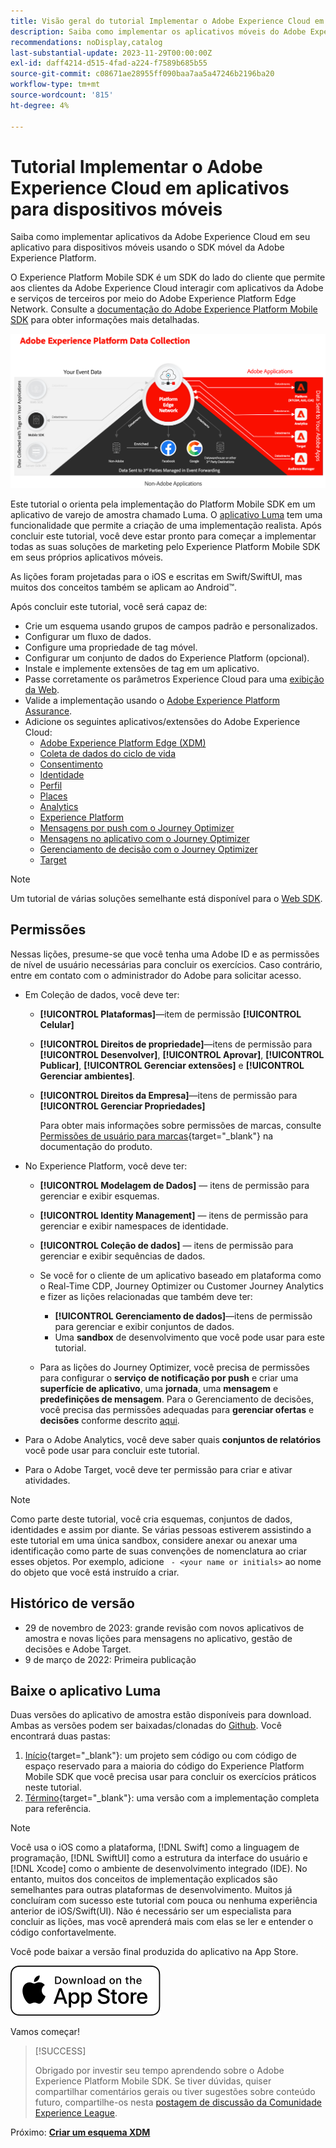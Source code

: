 ```yaml
---
title: Visão geral do tutorial Implementar o Adobe Experience Cloud em aplicativos para dispositivos móveis
description: Saiba como implementar os aplicativos móveis do Adobe Experience Cloud. Este tutorial o orienta por uma implementação dos aplicativos Experience Cloud em um aplicativo Swift de amostra.
recommendations: noDisplay,catalog
last-substantial-update: 2023-11-29T00:00:00Z
exl-id: daff4214-d515-4fad-a224-f7589b685b55
source-git-commit: c08671ae28955ff090baa7aa5a47246b2196ba20
workflow-type: tm+mt
source-wordcount: '815'
ht-degree: 4%

---
```


# Tutorial Implementar o Adobe Experience Cloud em aplicativos para dispositivos móveis

Saiba como implementar aplicativos da Adobe Experience Cloud em seu aplicativo para dispositivos móveis usando o SDK móvel da Adobe Experience Platform.

O Experience Platform Mobile SDK é um SDK do lado do cliente que permite aos clientes da Adobe Experience Cloud interagir com aplicativos da Adobe e serviços de terceiros por meio do Adobe Experience Platform Edge Network. Consulte a [documentação do Adobe Experience Platform Mobile SDK](https://developer.adobe.com/client-sdks/home/) para obter informações mais detalhadas.

![Arquitetura](assets/architecture.png)


Este tutorial o orienta pela implementação do Platform Mobile SDK em um aplicativo de varejo de amostra chamado Luma. O [aplicativo Luma](https://github.com/Adobe-Marketing-Cloud/Luma-iOS-Mobile-App) tem uma funcionalidade que permite a criação de uma implementação realista. Após concluir este tutorial, você deve estar pronto para começar a implementar todas as suas soluções de marketing pelo Experience Platform Mobile SDK em seus próprios aplicativos móveis.

As lições foram projetadas para o iOS e escritas em Swift/SwiftUI, mas muitos dos conceitos também se aplicam ao Android™.

Após concluir este tutorial, você será capaz de:

* Crie um esquema usando grupos de campos padrão e personalizados.
* Configurar um fluxo de dados.
* Configure uma propriedade de tag móvel.
* Configurar um conjunto de dados do Experience Platform (opcional).
* Instale e implemente extensões de tag em um aplicativo.
* Passe corretamente os parâmetros Experience Cloud para uma [exibição da Web](web-views.md).
* Valide a implementação usando o [Adobe Experience Platform Assurance](assurance.md).
* Adicione os seguintes aplicativos/extensões do Adobe Experience Cloud:
   * [Adobe Experience Platform Edge (XDM)](events.md)
   * [Coleta de dados do ciclo de vida](lifecycle-data.md)
   * [Consentimento](consent.md)
   * [Identidade](identity.md)
   * [Perfil](profile.md)
   * [Places](places.md)
   * [Analytics](analytics.md)
   * [Experience Platform](platform.md)
   * [Mensagens por push com o Journey Optimizer](journey-optimizer-push.md)
   * [Mensagens no aplicativo com o Journey Optimizer](journey-optimizer-inapp.md)
   * [Gerenciamento de decisão com o Journey Optimizer](journey-optimizer-offers.md)
   * [Target](target.md)


>[!NOTE]
>
>Um tutorial de várias soluções semelhante está disponível para o [Web SDK](../tutorial-web-sdk/overview.md).

## Permissões

Nessas lições, presume-se que você tenha uma Adobe ID e as permissões de nível de usuário necessárias para concluir os exercícios. Caso contrário, entre em contato com o administrador do Adobe para solicitar acesso.

* Em Coleção de dados, você deve ter:
   * **[!UICONTROL Plataformas]**—item de permissão **[!UICONTROL Celular]**
   * **[!UICONTROL Direitos de propriedade]**—itens de permissão para **[!UICONTROL Desenvolver]**, **[!UICONTROL Aprovar]**, **[!UICONTROL Publicar]**, **[!UICONTROL Gerenciar extensões]** e **[!UICONTROL Gerenciar ambientes]**.
   * **[!UICONTROL Direitos da Empresa]**—itens de permissão para **[!UICONTROL Gerenciar Propriedades]**

     Para obter mais informações sobre permissões de marcas, consulte [Permissões de usuário para marcas](https://experienceleague.adobe.com/docs/experience-platform/tags/admin/user-permissions.html?lang=pt-BR){target="_blank"} na documentação do produto.
* No Experience Platform, você deve ter:
   * **[!UICONTROL Modelagem de Dados]** — itens de permissão para gerenciar e exibir esquemas.
   * **[!UICONTROL Identity Management]** — itens de permissão para gerenciar e exibir namespaces de identidade.
   * **[!UICONTROL Coleção de dados]** — itens de permissão para gerenciar e exibir sequências de dados.

   * Se você for o cliente de um aplicativo baseado em plataforma como o Real-Time CDP, Journey Optimizer ou Customer Journey Analytics e fizer as lições relacionadas que também deve ter:
      * **[!UICONTROL Gerenciamento de dados]**—itens de permissão para gerenciar e exibir conjuntos de dados.
      * Uma **sandbox** de desenvolvimento que você pode usar para este tutorial.

   * Para as lições do Journey Optimizer, você precisa de permissões para configurar o **serviço de notificação por push** e criar uma **superfície de aplicativo**, uma **jornada**, uma **mensagem** e **predefinições de mensagem**. Para o Gerenciamento de decisões, você precisa das permissões adequadas para **gerenciar ofertas** e **decisões** conforme descrito [aqui](https://experienceleague.adobe.com/docs/journey-optimizer/using/access-control/privacy/high-low-permissions.html?lang=pt-BR#decisions-permissions).

* Para o Adobe Analytics, você deve saber quais **conjuntos de relatórios** você pode usar para concluir este tutorial.

* Para o Adobe Target, você deve ter permissão para criar e ativar atividades.


>[!NOTE]
>
>Como parte deste tutorial, você cria esquemas, conjuntos de dados, identidades e assim por diante. Se várias pessoas estiverem assistindo a este tutorial em uma única sandbox, considere anexar ou anexar uma identificação como parte de suas convenções de nomenclatura ao criar esses objetos. Por exemplo, adicione ` - <your name or initials>` ao nome do objeto que você está instruído a criar.

## Histórico de versão

* 29 de novembro de 2023: grande revisão com novos aplicativos de amostra e novas lições para mensagens no aplicativo, gestão de decisões e Adobe Target.
* 9 de março de 2022: Primeira publicação

## Baixe o aplicativo Luma

Duas versões do aplicativo de amostra estão disponíveis para download. Ambas as versões podem ser baixadas/clonadas do [Github](https://github.com/Adobe-Marketing-Cloud/Luma-iOS-Mobile-App). Você encontrará duas pastas:


1. [Início](https://github.com/Adobe-Marketing-Cloud/Luma-iOS-Mobile-App){target="_blank"}: um projeto sem código ou com código de espaço reservado para a maioria do código do Experience Platform Mobile SDK que você precisa usar para concluir os exercícios práticos neste tutorial.
1. [Término](https://github.com/Adobe-Marketing-Cloud/Luma-iOS-Mobile-App){target="_blank"}: uma versão com a implementação completa para referência.

>[!NOTE]
>
>Você usa o iOS como a plataforma, [!DNL Swift] como a linguagem de programação, [!DNL SwiftUI] como a estrutura da interface do usuário e [!DNL Xcode] como o ambiente de desenvolvimento integrado (IDE). No entanto, muitos dos conceitos de implementação explicados são semelhantes para outras plataformas de desenvolvimento. Muitos já concluíram com sucesso este tutorial com pouca ou nenhuma experiência anterior de iOS/Swift(UI). Não é necessário ser um especialista para concluir as lições, mas você aprenderá mais com elas se ler e entender o código confortavelmente.


Você pode baixar a versão final produzida do aplicativo na App Store.

[![Baixar](assets/download-app.svg)](https://apps.apple.com/us/app/luma-app/id6466588487)


Vamos começar!

>[!SUCCESS]
>
>Obrigado por investir seu tempo aprendendo sobre o Adobe Experience Platform Mobile SDK. Se tiver dúvidas, quiser compartilhar comentários gerais ou tiver sugestões sobre conteúdo futuro, compartilhe-os nesta [postagem de discussão da Comunidade Experience League](https://experienceleaguecommunities.adobe.com/t5/adobe-experience-platform-data/tutorial-discussion-implement-adobe-experience-cloud-in-mobile/td-p/443796?profile.language=pt).

Próximo: **[Criar um esquema XDM](create-schema.md)**

